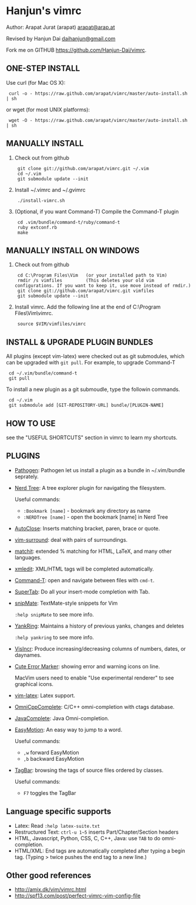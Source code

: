 Hanjun's vimrc
============
Author: Arapat Jurat (arapat) <arapat@arap.at> 

Revised by Hanjun Dai <daihanjun@gmail.com>

Fork me on GITHUB  https://github.com/Hanjun-Dai/vimrc.

ONE-STEP INSTALL
----------------

Use curl (for Mac OS X):

     curl -o - https://raw.github.com/arapat/vimrc/master/auto-install.sh | sh

or wget (for most UNIX platforms):

     wget -O - https://raw.github.com/arapat/vimrc/master/auto-install.sh | sh


MANUALLY INSTALL
----------------

1. Check out from github

        git clone git://github.com/arapat/vimrc.git ~/.vim
        cd ~/.vim
        git submodule update --init

2. Install ~/.vimrc and ~/.gvimrc

        ./install-vimrc.sh

3. (Optional, if you want Command-T) Compile the Command-T plugin

        cd .vim/bundle/command-t/ruby/command-t
        ruby extconf.rb
        make

MANUALLY INSTALL ON WINDOWS
---------------------------

1. Check out from github

        cd C:\Program Files\Vim   (or your installed path to Vim)
        rmdir /s vimfiles         (This deletes your old vim configurations. If you want to keep it, use move instead of rmdir.)
        git clone git://github.com/arapat/vimrc.git vimfiles
        git submodule update --init

2. Install vimrc. Add the following line at the end of C:\Program Files\Vim\vimrc.

        source $VIM/vimfiles/vimrc


  
INSTALL & UPGRADE PLUGIN BUNDLES
--------------------------------

All plugins (except vim-latex) were checked out as git submodules, 
which can be upgraded with `git pull`. For example, to upgrade Command-T 

     cd ~/.vim/bundle/command-t
     git pull

To install a new plugin as a git submoudle, type the followin commands.

     cd ~/.vim
     git submodule add [GIT-REPOSITORY-URL] bundle/[PLUGIN-NAME]

HOW TO USE
----------

see the "USEFUL SHORTCUTS" section in vimrc to learn my shortcuts.

PLUGINS
-------

* [Pathogen](http://www.vim.org/scripts/script.php?script_id=2332): Pathogen let us install a plugin as a bundle in ~/.vim/bundle seprately.

* [Nerd Tree](http://www.vim.org/scripts/script.php?script_id=1658): A tree explorer plugin for navigating the filesystem.

  Useful commands:
    * `:Bookmark [name]` - bookmark any directory as name
    * `:NERDTree [name]` - open the bookmark [name] in Nerd Tree

* [AutoClose](http://www.vim.org/scripts/script.php?script_id=1849):  Inserts matching bracket, paren, brace or quote.

* [vim-surround](https://github.com/tpope/vim-surround/blob/master/doc/surround.txt): deal with pairs of surroundings.

* [matchit](http://www.vim.org/scripts/script.php?script_id=39): extended % matching for HTML, LaTeX, and many other languages. 

* [xmledit](http://www.vim.org/scripts/script.php?script_id=301): XML/HTML tags will be completed automatically.

* [Command-T](https://github.com/wincent/Command-T): open and navigate between files with `cmd-t`.
  
* [SuperTab](http://www.vim.org/scripts/script.php?script_id=1643): Do all your insert-mode completion with Tab.

* [snipMate](http://www.vim.org/scripts/script.php?script_id=2540): TextMate-style snippets for Vim

  `:help snipMate` to see more info.

* [YankRing](http://www.vim.org/scripts/script.php?script_id=1234): Maintains a history of previous yanks, changes and deletes 
  
  `:help yankring` to see more info.

* [VisIncr](http://www.vim.org/scripts/script.php?script_id=670): Produce increasing/decreasing columns of numbers, dates, or daynames.
  
* [Cute Error Marker](http://www.vim.org/scripts/script.php?script_id=2653): showing error and warning icons on line.
  
   MacVim users need to enable "Use experimental renderer" to see
   graphical icons.

* [vim-latex](http://vim-latex.sourceforge.net/): Latex support.

* [OmniCppComplete](http://www.vim.org/scripts/script.php?script_id=1520): C/C++ omni-completion with ctags database.

* [JavaComplete](http://www.vim.org/scripts/script.php?script_id=1785): Java Omni-completion.

* [EasyMotion](https://github.com/Lokaltog/vim-easymotion): An easy way to jump to a word.

  Useful commands:
    * `,w` forward EasyMotion
    * `,b` backward EasyMotion

* [TagBar](http://majutsushi.github.com/tagbar/): browsing the tags of source files ordered by classes.

  Useful commands:
    * `F7` toggles the TagBar

Language specific supports
--------------------------

* Latex: Read `:help latex-suite.txt`
* Restructured Text: `ctrl-u 1~5` inserts Part/Chapter/Section headers
* HTML, Javascript, Python, CSS, C, C++, Java: use `TAB` to do omni-completion.
* HTML/XML: End tags are automatically completed after typing a begin tag. (Typing > twice pushes the end tag to a new line.)

Other good references
---------------------

* http://amix.dk/vim/vimrc.html
* http://spf13.com/post/perfect-vimrc-vim-config-file
